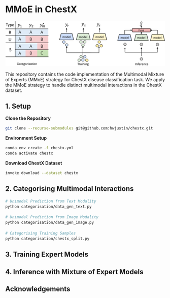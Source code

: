 # MMoE in ChestX

![image](main_figure.png "MMoE Pipeline")

This repository contains the code implementation of the Multimodal Mixture of Experts (MMoE) strategy for ChestX disease classification task. We apply the MMoE strategy to handle distinct multimodal interactions in the ChestX dataset.

## 1. Setup
**Clone the Repository**

```bash
git clone --recurse-submodules git@github.com:hwjustin/chestx.git
```

**Environment Setup**

```bash
conda env create -f chestx.yml
conda activate chestx
```

**Download ChestX Dataset**

```bash
invoke download --dataset chestx
```

## 2. Categorising Multimodal Interactions
```bash
# Unimodal Prediction from Text Modality
python categorisation/data_gen_text.py

# Unimodal Prediction from Image Modality
python categorisation/data_gen_image.py

# Categorising Training Samples
python categorisation/chestx_split.py
```



## 3. Training Expert Models


## 4. Inference with Mixture of Expert Models


## Acknowledgements